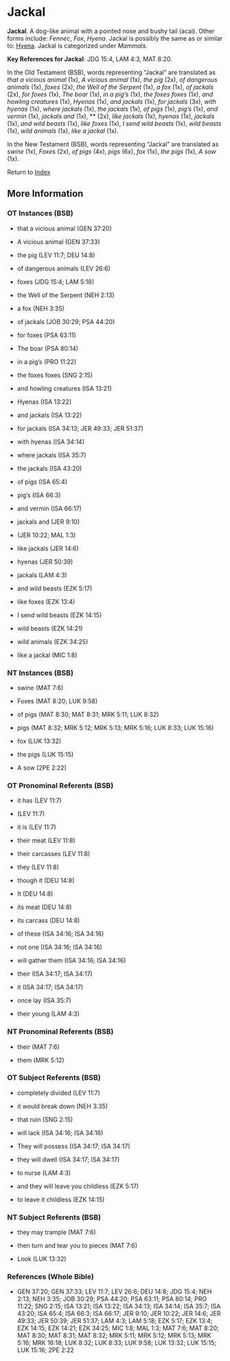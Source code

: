 # Jackal
**Jackal**. 
A dog-like animal with a pointed nose and bushy tail (acai). 
Other forms include: 
*Fennec*, *Fox*, *Hyena*. 
Jackal is possibly the same as or similar to: 
[Hyena](Hyena.md). 
Jackal is categorized under _Mammals_. 


**Key References for Jackal**: 
JDG 15:4, LAM 4:3, MAT 8:20. 


In the Old Testament (BSB), words representing “Jackal” are translated as 
*that a vicious animal* (1x), *A vicious animal* (1x), *the pig* (2x), *of dangerous animals* (1x), *foxes* (2x), *the Well of the Serpent* (1x), *a fox* (1x), *of jackals* (2x), *for foxes* (1x), *The boar* (1x), *in a pig’s* (1x), *the foxes foxes* (1x), *and howling creatures* (1x), *Hyenas* (1x), *and jackals* (1x), *for jackals* (3x), *with hyenas* (1x), *where jackals* (1x), *the jackals* (1x), *of pigs* (1x), *pig’s* (1x), *and vermin* (1x), *jackals and* (1x), ** (2x), *like jackals* (1x), *hyenas* (1x), *jackals* (1x), *and wild beasts* (1x), *like foxes* (1x), *I send wild beasts* (1x), *wild beasts* (1x), *wild animals* (1x), *like a jackal* (1x). 


In the New Testament (BSB), words representing “Jackal” are translated as 
*swine* (1x), *Foxes* (2x), *of pigs* (4x), *pigs* (6x), *fox* (1x), *the pigs* (1x), *A sow* (1x). 


Return to [Index](00-Index.md)

## More Information

### OT Instances (BSB)

* that a vicious animal (GEN 37:20)

* A vicious animal (GEN 37:33)

* the pig (LEV 11:7; DEU 14:8)

* of dangerous animals (LEV 26:6)

* foxes (JDG 15:4; LAM 5:18)

* the Well of the Serpent (NEH 2:13)

* a fox (NEH 3:35)

* of jackals (JOB 30:29; PSA 44:20)

* for foxes (PSA 63:11)

* The boar (PSA 80:14)

* in a pig’s (PRO 11:22)

* the foxes foxes (SNG 2:15)

* and howling creatures (ISA 13:21)

* Hyenas (ISA 13:22)

* and jackals (ISA 13:22)

* for jackals (ISA 34:13; JER 49:33; JER 51:37)

* with hyenas (ISA 34:14)

* where jackals (ISA 35:7)

* the jackals (ISA 43:20)

* of pigs (ISA 65:4)

* pig’s (ISA 66:3)

* and vermin (ISA 66:17)

* jackals and (JER 9:10)

*  (JER 10:22; MAL 1:3)

* like jackals (JER 14:6)

* hyenas (JER 50:39)

* jackals (LAM 4:3)

* and wild beasts (EZK 5:17)

* like foxes (EZK 13:4)

* I send wild beasts (EZK 14:15)

* wild beasts (EZK 14:21)

* wild animals (EZK 34:25)

* like a jackal (MIC 1:8)



### NT Instances (BSB)

* swine (MAT 7:6)

* Foxes (MAT 8:20; LUK 9:58)

* of pigs (MAT 8:30; MAT 8:31; MRK 5:11; LUK 8:32)

* pigs (MAT 8:32; MRK 5:12; MRK 5:13; MRK 5:16; LUK 8:33; LUK 15:16)

* fox (LUK 13:32)

* the pigs (LUK 15:15)

* A sow (2PE 2:22)



### OT Pronominal Referents (BSB)

* it has (LEV 11:7)

*  (LEV 11:7)

* it is (LEV 11:7)

* their meat (LEV 11:8)

* their carcasses (LEV 11:8)

* they (LEV 11:8)

* though it (DEU 14:8)

* It (DEU 14:8)

* its meat (DEU 14:8)

* its carcass (DEU 14:8)

* of these (ISA 34:16; ISA 34:16)

* not one (ISA 34:16; ISA 34:16)

* will gather them (ISA 34:16; ISA 34:16)

* their (ISA 34:17; ISA 34:17)

* it (ISA 34:17; ISA 34:17)

* once lay (ISA 35:7)

* their young (LAM 4:3)



### NT Pronominal Referents (BSB)

* their (MAT 7:6)

* them (MRK 5:12)



### OT Subject Referents (BSB)

* completely divided (LEV 11:7)

* it would break down (NEH 3:35)

* that ruin (SNG 2:15)

* will lack (ISA 34:16; ISA 34:16)

* They will possess (ISA 34:17; ISA 34:17)

* they will dwell (ISA 34:17; ISA 34:17)

* to nurse (LAM 4:3)

* and they will leave you childless (EZK 5:17)

* to leave it childless (EZK 14:15)



### NT Subject Referents (BSB)

* they may trample (MAT 7:6)

* then turn and tear you to pieces (MAT 7:6)

* Look (LUK 13:32)



### References (Whole Bible)

* GEN 37:20; GEN 37:33; LEV 11:7; LEV 26:6; DEU 14:8; JDG 15:4; NEH 2:13; NEH 3:35; JOB 30:29; PSA 44:20; PSA 63:11; PSA 80:14; PRO 11:22; SNG 2:15; ISA 13:21; ISA 13:22; ISA 34:13; ISA 34:14; ISA 35:7; ISA 43:20; ISA 65:4; ISA 66:3; ISA 66:17; JER 9:10; JER 10:22; JER 14:6; JER 49:33; JER 50:39; JER 51:37; LAM 4:3; LAM 5:18; EZK 5:17; EZK 13:4; EZK 14:15; EZK 14:21; EZK 34:25; MIC 1:8; MAL 1:3; MAT 7:6; MAT 8:20; MAT 8:30; MAT 8:31; MAT 8:32; MRK 5:11; MRK 5:12; MRK 5:13; MRK 5:16; MRK 16:18; LUK 8:32; LUK 8:33; LUK 9:58; LUK 13:32; LUK 15:15; LUK 15:16; 2PE 2:22



